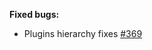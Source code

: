 **Fixed bugs:**

- Plugins hierarchy fixes [\#369](https://github.com/maxirosson/jdroid/issues/369)
